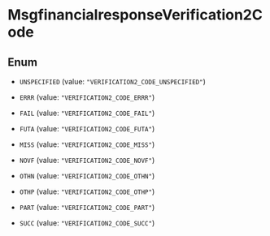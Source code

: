 

# MsgfinancialresponseVerification2Code

## Enum


* `UNSPECIFIED` (value: `"VERIFICATION2_CODE_UNSPECIFIED"`)

* `ERRR` (value: `"VERIFICATION2_CODE_ERRR"`)

* `FAIL` (value: `"VERIFICATION2_CODE_FAIL"`)

* `FUTA` (value: `"VERIFICATION2_CODE_FUTA"`)

* `MISS` (value: `"VERIFICATION2_CODE_MISS"`)

* `NOVF` (value: `"VERIFICATION2_CODE_NOVF"`)

* `OTHN` (value: `"VERIFICATION2_CODE_OTHN"`)

* `OTHP` (value: `"VERIFICATION2_CODE_OTHP"`)

* `PART` (value: `"VERIFICATION2_CODE_PART"`)

* `SUCC` (value: `"VERIFICATION2_CODE_SUCC"`)



